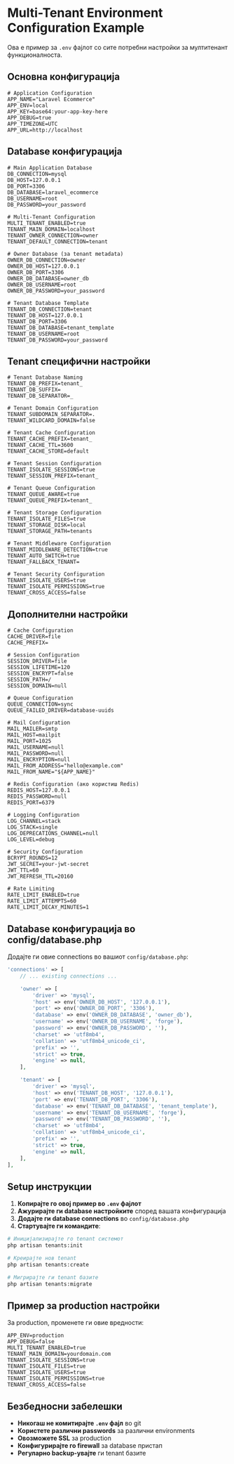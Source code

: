 # Multi-Tenant Environment Configuration Example

Ова е пример за `.env` фајлот со сите потребни настройки за мултитенант функционалноста.

## Основна конфигурација

```env
# Application Configuration
APP_NAME="Laravel Ecommerce"
APP_ENV=local
APP_KEY=base64:your-app-key-here
APP_DEBUG=true
APP_TIMEZONE=UTC
APP_URL=http://localhost
```

## Database конфигурација

```env
# Main Application Database
DB_CONNECTION=mysql
DB_HOST=127.0.0.1
DB_PORT=3306
DB_DATABASE=laravel_ecommerce
DB_USERNAME=root
DB_PASSWORD=your_password

# Multi-Tenant Configuration
MULTI_TENANT_ENABLED=true
TENANT_MAIN_DOMAIN=localhost
TENANT_OWNER_CONNECTION=owner
TENANT_DEFAULT_CONNECTION=tenant

# Owner Database (за tenant metadata)
OWNER_DB_CONNECTION=owner
OWNER_DB_HOST=127.0.0.1
OWNER_DB_PORT=3306
OWNER_DB_DATABASE=owner_db
OWNER_DB_USERNAME=root
OWNER_DB_PASSWORD=your_password

# Tenant Database Template
TENANT_DB_CONNECTION=tenant
TENANT_DB_HOST=127.0.0.1
TENANT_DB_PORT=3306
TENANT_DB_DATABASE=tenant_template
TENANT_DB_USERNAME=root
TENANT_DB_PASSWORD=your_password
```

## Tenant специфични настройки

```env
# Tenant Database Naming
TENANT_DB_PREFIX=tenant_
TENANT_DB_SUFFIX=
TENANT_DB_SEPARATOR=_

# Tenant Domain Configuration
TENANT_SUBDOMAIN_SEPARATOR=.
TENANT_WILDCARD_DOMAIN=false

# Tenant Cache Configuration
TENANT_CACHE_PREFIX=tenant_
TENANT_CACHE_TTL=3600
TENANT_CACHE_STORE=default

# Tenant Session Configuration
TENANT_ISOLATE_SESSIONS=true
TENANT_SESSION_PREFIX=tenant_

# Tenant Queue Configuration
TENANT_QUEUE_AWARE=true
TENANT_QUEUE_PREFIX=tenant_

# Tenant Storage Configuration
TENANT_ISOLATE_FILES=true
TENANT_STORAGE_DISK=local
TENANT_STORAGE_PATH=tenants

# Tenant Middleware Configuration
TENANT_MIDDLEWARE_DETECTION=true
TENANT_AUTO_SWITCH=true
TENANT_FALLBACK_TENANT=

# Tenant Security Configuration
TENANT_ISOLATE_USERS=true
TENANT_ISOLATE_PERMISSIONS=true
TENANT_CROSS_ACCESS=false
```

## Дополнителни настройки

```env
# Cache Configuration
CACHE_DRIVER=file
CACHE_PREFIX=

# Session Configuration
SESSION_DRIVER=file
SESSION_LIFETIME=120
SESSION_ENCRYPT=false
SESSION_PATH=/
SESSION_DOMAIN=null

# Queue Configuration
QUEUE_CONNECTION=sync
QUEUE_FAILED_DRIVER=database-uuids

# Mail Configuration
MAIL_MAILER=smtp
MAIL_HOST=mailpit
MAIL_PORT=1025
MAIL_USERNAME=null
MAIL_PASSWORD=null
MAIL_ENCRYPTION=null
MAIL_FROM_ADDRESS="hello@example.com"
MAIL_FROM_NAME="${APP_NAME}"

# Redis Configuration (ако користиш Redis)
REDIS_HOST=127.0.0.1
REDIS_PASSWORD=null
REDIS_PORT=6379

# Logging Configuration
LOG_CHANNEL=stack
LOG_STACK=single
LOG_DEPRECATIONS_CHANNEL=null
LOG_LEVEL=debug

# Security Configuration
BCRYPT_ROUNDS=12
JWT_SECRET=your-jwt-secret
JWT_TTL=60
JWT_REFRESH_TTL=20160

# Rate Limiting
RATE_LIMIT_ENABLED=true
RATE_LIMIT_ATTEMPTS=60
RATE_LIMIT_DECAY_MINUTES=1
```

## Database конфигурација во config/database.php

Додајте ги овие connections во вашиот `config/database.php`:

```php
'connections' => [
    // ... existing connections ...

    'owner' => [
        'driver' => 'mysql',
        'host' => env('OWNER_DB_HOST', '127.0.0.1'),
        'port' => env('OWNER_DB_PORT', '3306'),
        'database' => env('OWNER_DB_DATABASE', 'owner_db'),
        'username' => env('OWNER_DB_USERNAME', 'forge'),
        'password' => env('OWNER_DB_PASSWORD', ''),
        'charset' => 'utf8mb4',
        'collation' => 'utf8mb4_unicode_ci',
        'prefix' => '',
        'strict' => true,
        'engine' => null,
    ],

    'tenant' => [
        'driver' => 'mysql',
        'host' => env('TENANT_DB_HOST', '127.0.0.1'),
        'port' => env('TENANT_DB_PORT', '3306'),
        'database' => env('TENANT_DB_DATABASE', 'tenant_template'),
        'username' => env('TENANT_DB_USERNAME', 'forge'),
        'password' => env('TENANT_DB_PASSWORD', ''),
        'charset' => 'utf8mb4',
        'collation' => 'utf8mb4_unicode_ci',
        'prefix' => '',
        'strict' => true,
        'engine' => null,
    ],
],
```

## Setup инструкции

1. **Копирајте го овој пример во `.env` фајлот**
2. **Ажурирајте ги database настройките** според вашата конфигурација
3. **Додајте ги database connections** во `config/database.php`
4. **Стартувајте ги командите**:

```bash
# Иницијализирајте го tenant системот
php artisan tenants:init

# Креирајте нов tenant
php artisan tenants:create

# Мигрирајте ги tenant базите
php artisan tenants:migrate
```

## Пример за production настройки

За production, променете ги овие вредности:

```env
APP_ENV=production
APP_DEBUG=false
MULTI_TENANT_ENABLED=true
TENANT_MAIN_DOMAIN=yourdomain.com
TENANT_ISOLATE_SESSIONS=true
TENANT_ISOLATE_FILES=true
TENANT_ISOLATE_USERS=true
TENANT_ISOLATE_PERMISSIONS=true
TENANT_CROSS_ACCESS=false
```

## Безбедносни забелешки

- **Никогаш не комитирајте `.env` фајл** во git
- **Користете различни passwords** за различни environments
- **Овозможете SSL** за production
- **Конфигурирајте го firewall** за database пристап
- **Регуларно backup-увајте** ги tenant базите
